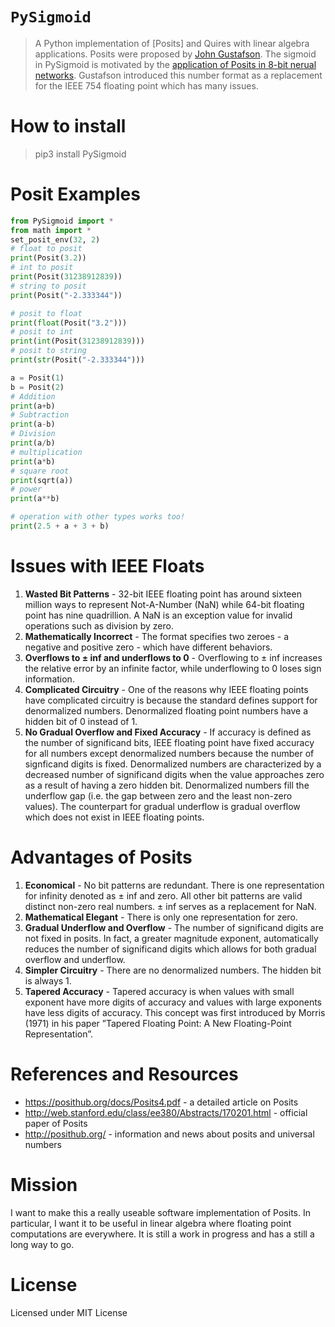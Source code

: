 # `PySigmoid`

> A Python implementation of [Posits] and Quires with linear algebra applications. Posits were
proposed by [John Gustafson]. The sigmoid in PySigmoid is motivated by the [application of Posits in 8-bit nerual networks]. Gustafson introduced this number format as a replacement for the IEEE 754 floating point which has many issues.

# How to install
> pip3 install PySigmoid

# Posit Examples
```python
from PySigmoid import *
from math import *
set_posit_env(32, 2)
# float to posit
print(Posit(3.2))
# int to posit
print(Posit(31238912839))
# string to posit
print(Posit("-2.333344"))

# posit to float
print(float(Posit("3.2")))
# posit to int
print(int(Posit(31238912839)))
# posit to string
print(str(Posit("-2.333344")))

a = Posit(1)
b = Posit(2)
# Addition
print(a+b)
# Subtraction
print(a-b)
# Division
print(a/b)
# multiplication
print(a*b)
# square root
print(sqrt(a))
# power
print(a**b)

# operation with other types works too!
print(2.5 + a + 3 + b)
```

# Issues with IEEE Floats
1. **Wasted Bit Patterns** - 32-bit IEEE floating point has around sixteen million ways to represent Not-A-Number
(NaN) while 64-bit floating point has nine quadrillion. A NaN is an exception value for invalid operations such as division by zero.
2. **Mathematically Incorrect** - The format specifies two zeroes - a negative and positive zero - which have different behaviors.
3. **Overflows to ± inf and underflows to 0** - Overflowing to ± inf increases the relative error by an infinite factor, while underflowing to 0 loses sign information.
4. **Complicated Circuitry** - One of the reasons why IEEE floating points have complicated circuitry is because
the standard defines support for denormalized numbers. Denormalized floating point numbers have a hidden bit of 0 instead of 1.
5. **No Gradual Overflow and Fixed Accuracy** - If accuracy is defined as the number of significand bits, IEEE
floating point have fixed accuracy for all numbers except denormalized numbers because the number of signficand
digits is fixed. Denormalized numbers are characterized by a decreased number of significand digits when the value approaches zero as a result of having a zero hidden bit. Denormalized numbers fill the underflow gap (i.e.
the gap between zero and the least non-zero values). The counterpart for gradual underflow is gradual overflow
which does not exist in IEEE floating points.

# Advantages of Posits
1. **Economical** - No bit patterns are redundant. There is one representation for infinity denoted as ± inf and zero.
All other bit patterns are valid distinct non-zero real numbers. ± inf serves as a replacement for NaN.
2. **Mathematical Elegant** - There is only one representation for zero.
3. **Gradual Underflow and Overflow** - The number of significand digits are not fixed in posits. In fact, a greater magnitude exponent, automatically reduces the number of significand digits which allows for both gradual overflow and underflow.
4. **Simpler Circuitry** - There are no denormalized numbers. The hidden bit is always 1.
5. **Tapered Accuracy** - Tapered accuracy is when values with small exponent have more digits of accuracy and values with large exponents have less digits of accuracy. This concept was first introduced by Morris (1971) in his paper ”Tapered Floating Point: A New Floating-Point Representation”.

[John Gustafson]: https://en.wikipedia.org/wiki/John_Gustafson_(scientist)
[application of Posits in 8-bit nerual networks]: https://github.com/interplanetary-robot/SigmoidNumbers

# References and Resources

- https://posithub.org/docs/Posits4.pdf - a detailed article on Posits
- http://web.stanford.edu/class/ee380/Abstracts/170201.html - official paper of Posits
- http://posithub.org/ - information and news about posits and universal numbers

# Mission
I want to make this a really useable software implementation of Posits. In particular, I want it to be useful in linear algebra where floating point computations are everywhere. It is still a work in progress and has a still a long way to go.

# License

Licensed under MIT License